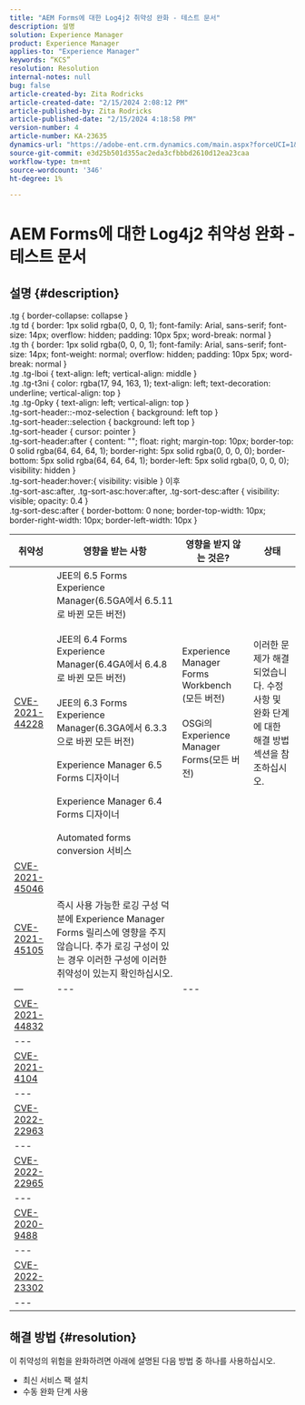 ```yaml
---
title: "AEM Forms에 대한 Log4j2 취약성 완화 - 테스트 문서"
description: 설명
solution: Experience Manager
product: Experience Manager
applies-to: "Experience Manager"
keywords: “KCS”
resolution: Resolution
internal-notes: null
bug: false
article-created-by: Zita Rodricks
article-created-date: "2/15/2024 2:08:12 PM"
article-published-by: Zita Rodricks
article-published-date: "2/15/2024 4:18:58 PM"
version-number: 4
article-number: KA-23635
dynamics-url: "https://adobe-ent.crm.dynamics.com/main.aspx?forceUCI=1&pagetype=entityrecord&etn=knowledgearticle&id=2aaf3fa6-0bcc-ee11-9079-6045bd0063aa"
source-git-commit: e3d25b501d355ac2eda3cfbbbd2610d12ea23caa
workflow-type: tm+mt
source-wordcount: '346'
ht-degree: 1%

---
```


# AEM Forms에 대한 Log4j2 취약성 완화 - 테스트 문서

## 설명 {#description}

.tg { border-collapse: collapse }<br>.tg td { border: 1px solid rgba(0, 0, 0, 1); font-family: Arial, sans-serif; font-size: 14px; overflow: hidden; padding: 10px 5px; word-break: normal }<br>.tg th { border: 1px solid rgba(0, 0, 0, 1); font-family: Arial, sans-serif; font-size: 14px; font-weight: normal; overflow: hidden; padding: 10px 5px; word-break: normal }<br>.tg .tg-lboi { text-align: left; vertical-align: middle }<br>.tg .tg-t3ni { color: rgba(17, 94, 163, 1); text-align: left; text-decoration: underline; vertical-align: top }<br>.tg .tg-0pky { text-align: left; vertical-align: top }<br>.tg-sort-header::-moz-selection { background: left top }<br>.tg-sort-header::selection { background: left top }<br>.tg-sort-header { cursor: pointer }<br>.tg-sort-header:after { content: &quot;&quot;; float: right; margin-top: 10px; border-top: 0 solid rgba(64, 64, 64, 1); border-right: 5px solid rgba(0, 0, 0, 0); border-bottom: 5px solid rgba(64, 64, 64, 1); border-left: 5px solid rgba(0, 0, 0, 0); visibility: hidden }<br>.tg-sort-header:hover:{ visibility: visible } 이후<br>.tg-sort-asc:after, .tg-sort-asc:hover:after, .tg-sort-desc:after { visibility: visible; opacity: 0.4 }<br>.tg-sort-desc:after { border-bottom: 0 none; border-top-width: 10px; border-right-width: 10px; border-left-width: 10px }

| 취약성 | 영향을 받는 사항 | 영향을 받지 않는 것은? | 상태 |
| --- | --- | --- | --- |
| [CVE-2021-44228](https://cve.mitre.org/cgi-bin/cvename.cgi?name=2021-44228) | JEE의 6.5 Forms Experience Manager(6.5GA에서 6.5.11로 바뀐 모든 버전)<br><br>JEE의 6.4 Forms Experience Manager(6.4GA에서 6.4.8로 바뀐 모든 버전)<br><br>JEE의 6.3 Forms Experience Manager(6.3GA에서 6.3.3으로 바뀐 모든 버전)<br><br>Experience Manager 6.5 Forms 디자이너<br><br>Experience Manager 6.4 Forms 디자이너<br><br>Automated forms conversion 서비스 | Experience Manager Forms Workbench (모든 버전)<br><br>OSGi의 Experience Manager Forms(모든 버전) | 이러한 문제가 해결되었습니다. 수정 사항 및 완화 단계에 대한 해결 방법 섹션을 참조하십시오. |
| [CVE-2021-45046](https://cve.mitre.org/cgi-bin/cvename.cgi?name=2021-45046) |
| [CVE-2021-45105](https://cve.mitre.org/cgi-bin/cvename.cgi?name=CVE-2021-45105) | 즉시 사용 가능한 로깅 구성 덕분에 Experience Manager Forms 릴리스에 영향을 주지 않습니다. 추가 로깅 구성이 있는 경우 이러한 구성에 이러한 취약성이 있는지 확인하십시오. |   |
| — | --- | --- |
| [CVE-2021-44832](https://cve.mitre.org/cgi-bin/cvename.cgi?name=CVE-2021-44832) |
| --- |
| [CVE-2021-4104](https://cve.mitre.org/cgi-bin/cvename.cgi?name=CVE-2021-4104) |
| --- |
| [CVE-2022-22963](https://cve.mitre.org/cgi-bin/cvename.cgi?name=CVE-2022-22963) |
| --- |
| [CVE-2022-22965](https://cve.mitre.org/cgi-bin/cvename.cgi?name=CVE-2022-22965) |
| --- |
| [CVE-2020-9488](https://cve.mitre.org/cgi-bin/cvename.cgi?name=CVE-2020-9488) |
| --- |
| [CVE-2022-23302](https://cve.mitre.org/cgi-bin/cvename.cgi?name=CVE-2022-23302) |
| --- |



## 해결 방법 {#resolution}


이 취약성의 위험을 완화하려면 아래에 설명된 다음 방법 중 하나를 사용하십시오.

- 최신 서비스 팩 설치
- 수동 완화 단계 사용

